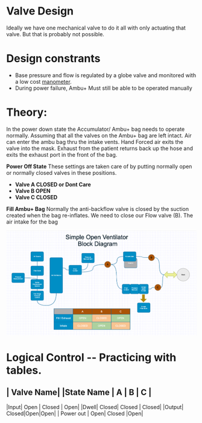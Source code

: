 # Valve Design

Ideally we have one mechanical valve to do it all with only actuating that valve.
But that is probably not possible.

# Design constrants
* Base pressure and flow is regulated by a globe valve and monitored with a low cost [manometer](/System/LowPressureManometer/README.md).
* During power failure, Ambu+ Must still be able to be operated manually

# Theory:
In the power down state the Accumulator/ Ambu+ bag needs to operate normally. Assuming that all the valves on the Ambu+ bag are left intact. Air can enter the ambu bag thru the intake vents. Hand Forced air exits the valve into the mask. Exhaust from the patient returns back up the hose and exits the exhaust port in the front of the bag.

**Power Off State**
These settings are taken care of by putting normally open or normally closed valves in these positions.

* **Valve A CLOSED or Dont Care**
* **Valve B OPEN**
* **Valve C CLOSED**

**Fill Ambu+ Bag**
Normally the anti-backflow valve is closed by the suction created when the bag re-inflates. We need to close our Flow valve (B). The air intake for the bag 


![Schematic Diagram -- Current](/System/SystemBlockDiagram4.png)
# Logical Control -- Practicing with tables.
| Valve Name|
|State Name | A | B | C |
-------------------------
|Input| Open | Closed | Open|
|Dwell| Closed| Closed | Closed|
|Output| Closed|Open|Open|
| Power out | Open| Closed |Open|
